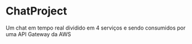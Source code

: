 # ChatProject
Um chat em tempo real dividido em 4 serviços e sendo consumidos por uma API Gateway da AWS
